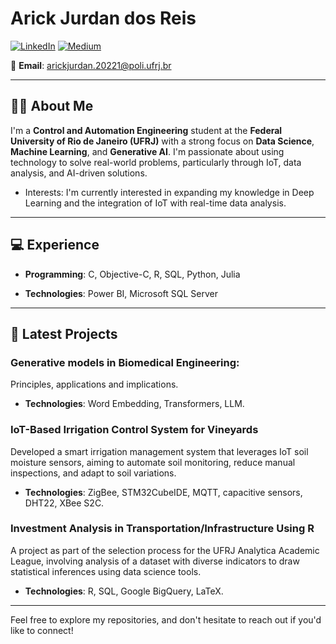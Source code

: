 # Arick Jurdan dos Reis

[![LinkedIn](https://img.shields.io/badge/LinkedIn-Arick%20Jurdan-blue?style=flat&logo=linkedin)](https://linkedin.com/in/arickjurdan) [![Medium](https://img.shields.io/badge/GitHub-Arickjd-black?style=flat&logo=github)](https://github.com/Arickjd)

📧 **Email**: arickjurdan.20221@poli.ufrj.br  

---

## 👨‍🎓 About Me

I'm a **Control and Automation Engineering** student at the **Federal University of Rio de Janeiro (UFRJ)** with a strong focus on **Data Science**, **Machine Learning**, and **Generative AI**. I'm passionate about using technology to solve real-world problems, particularly through IoT, data analysis, and AI-driven solutions. 
- Interests: I'm currently interested in expanding my knowledge in Deep Learning and the integration of IoT with real-time data analysis.
---

## 💻 Experience

- **Programming**: C, Objective-C, R, SQL, Python, Julia

- **Technologies**: Power BI, Microsoft SQL Server

---

## 🚀 Latest Projects

### Generative models in Biomedical Engineering: 
Principles, applications and implications.

- **Technologies**: Word Embedding, Transformers, LLM.

### IoT-Based Irrigation Control System for Vineyards
Developed a smart irrigation management system that leverages IoT soil moisture sensors, aiming to automate soil monitoring, reduce manual inspections, and adapt to soil variations.

- **Technologies**: ZigBee, STM32CubeIDE, MQTT, capacitive sensors, DHT22, XBee S2C.

### Investment Analysis in Transportation/Infrastructure Using R
A project as part of the selection process for the UFRJ Analytica Academic League, involving analysis of a dataset with diverse indicators to draw statistical inferences using data science tools.

- **Technologies**: R, SQL, Google BigQuery, LaTeX.

---

Feel free to explore my repositories, and don't hesitate to reach out if you'd like to connect!
